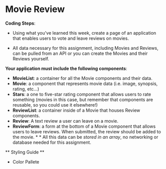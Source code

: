 # Movie Review

**Coding Steps**:

* Using what you've learned this week, create a page of an application that enables users to vote and leave reviews on movies.

* All data necessary for this assignment, including Movies and Reviews, can be pulled from an API or you can create the Movies and their Reviews yourself.

**Your application must include the following components**:
* **MovieList**: a container for all the Movie components and their data.  
* **Movie**: a component that represents movie data (i.e. image, synopsis, rating, etc…)
* **Stars**: a one to five-star rating component that allows users to rate something (movies in this case, but remember that components are reusable, so you could use it elsewhere!)
* **ReviewList**: a container inside of a Movie that houses Review components.
* **Review**: A text review a user can leave on a movie.
* **ReviewForm**: a form at the bottom of a Movie component that allows users to leave reviews. When submitted, the review should be added to the movie. * * All this data can be *stored in an array*, no networking or database needed for this assignment.

** Styling Guide **
* Color Pallete
